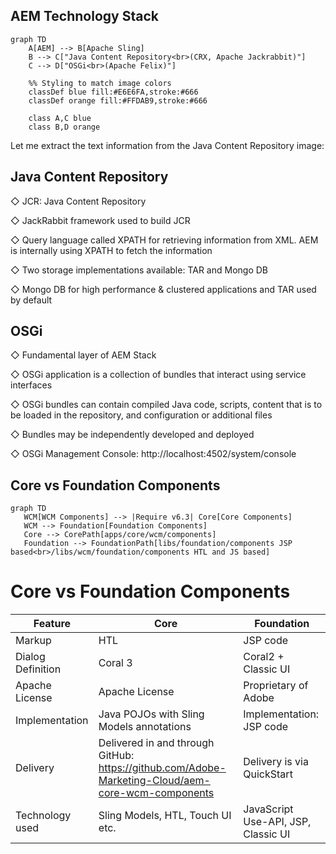 
## AEM Technology Stack 


```mermaid
graph TD
    A[AEM] --> B[Apache Sling]
    B --> C["Java Content Repository<br>(CRX, Apache Jackrabbit)"]
    C --> D["OSGi<br>(Apache Felix)"]
    
    %% Styling to match image colors
    classDef blue fill:#E6E6FA,stroke:#666
    classDef orange fill:#FFDAB9,stroke:#666
    
    class A,C blue
    class B,D orange
```


Let me extract the text information from the Java Content Repository image:


## Java Content Repository


◇ JCR: Java Content Repository

◇ JackRabbit framework used to build JCR

◇ Query language called XPATH for retrieving information from XML. AEM is internally using XPATH to fetch the information

◇ Two storage implementations available: TAR and Mongo DB

◇ Mongo DB for high performance & clustered applications and TAR used by default


## OSGi

◇ Fundamental layer of AEM Stack

◇ OSGi application is a collection of bundles that interact using service interfaces

◇ OSGi bundles can contain compiled Java code, scripts, content that is to be loaded in the repository, and configuration or additional files

◇ Bundles may be independently developed and deployed

◇ OSGi Management Console:
http://localhost:4502/system/console


## Core vs Foundation Components

```mermaid
graph TD
   WCM[WCM Components] --> |Require v6.3| Core[Core Components]
   WCM --> Foundation[Foundation Components]
   Core --> CorePath[apps/core/wcm/components]
   Foundation --> FoundationPath[libs/foundation/components JSP based<br>/libs/wcm/foundation/components HTL and JS based]
```

# Core vs Foundation Components

| Feature | Core | Foundation |
|---------|------|------------|
| Markup | HTL | JSP code |
| Dialog Definition | Coral 3 | Coral2 + Classic UI |
| Apache License | Apache License | Proprietary of Adobe |
| Implementation | Java POJOs with Sling Models annotations | Implementation: JSP code |
| Delivery | Delivered in and through GitHub: https://github.com/Adobe-Marketing-Cloud/aem-core-wcm-components | Delivery is via QuickStart |
| Technology used | Sling Models, HTL, Touch UI etc. | JavaScript Use-API, JSP, Classic UI |